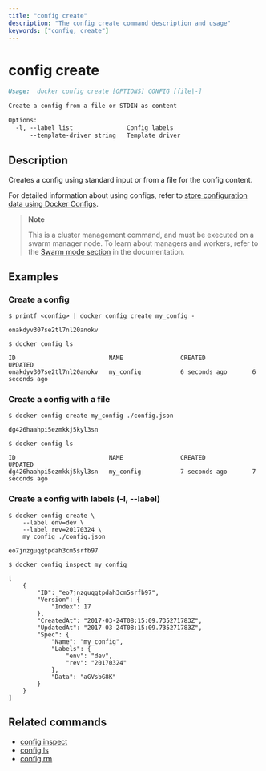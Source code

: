 ```yaml
---
title: "config create"
description: "The config create command description and usage"
keywords: ["config, create"]
---
```


# config create

```Markdown
Usage:  docker config create [OPTIONS] CONFIG [file|-]

Create a config from a file or STDIN as content

Options:
  -l, --label list               Config labels
      --template-driver string   Template driver
```

## Description

Creates a config using standard input or from a file for the config content.

For detailed information about using configs, refer to [store configuration data using Docker Configs](https://docs.docker.com/engine/swarm/configs/).

> **Note**
>
> This is a cluster management command, and must be executed on a swarm
> manager node. To learn about managers and workers, refer to the
> [Swarm mode section](https://docs.docker.com/engine/swarm/) in the
> documentation.

## Examples

### Create a config

```console
$ printf <config> | docker config create my_config -

onakdyv307se2tl7nl20anokv

$ docker config ls

ID                          NAME                CREATED             UPDATED
onakdyv307se2tl7nl20anokv   my_config           6 seconds ago       6 seconds ago
```

### Create a config with a file

```console
$ docker config create my_config ./config.json

dg426haahpi5ezmkkj5kyl3sn

$ docker config ls

ID                          NAME                CREATED             UPDATED
dg426haahpi5ezmkkj5kyl3sn   my_config           7 seconds ago       7 seconds ago
```

### <a name=label></a> Create a config with labels (-l, --label)

```console
$ docker config create \
    --label env=dev \
    --label rev=20170324 \
    my_config ./config.json

eo7jnzguqgtpdah3cm5srfb97
```

```console
$ docker config inspect my_config

[
    {
        "ID": "eo7jnzguqgtpdah3cm5srfb97",
        "Version": {
            "Index": 17
        },
        "CreatedAt": "2017-03-24T08:15:09.735271783Z",
        "UpdatedAt": "2017-03-24T08:15:09.735271783Z",
        "Spec": {
            "Name": "my_config",
            "Labels": {
                "env": "dev",
                "rev": "20170324"
            },
            "Data": "aGVsbG8K"
        }
    }
]
```


## Related commands

* [config inspect](config_inspect.md)
* [config ls](config_ls.md)
* [config rm](config_rm.md)
